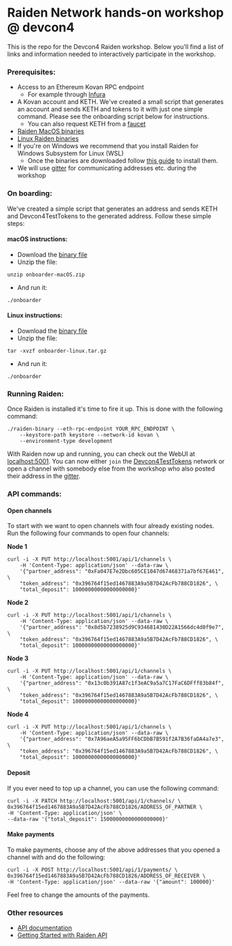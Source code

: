 # Raiden Network hands-on workshop @ devcon4

This is the repo for the Devcon4 Raiden workshop.
Below you'll find a list of links and information needed to interactively participate in the workshop.

### Prerequisites:
- Access to an Ethereum Kovan RPC endpoint
    - For example through [Infura](https://infura.io/login)
- A Kovan account and KETH. We've created a small script that generates an account and sends KETH and tokens to it with just one simple command. Please see the onboarding script below for instructions.
    - You can also request KETH from a [faucet](https://faucet.kovan.network/)
- [Raiden MacOS binaries](https://raiden-nightlies.ams3.digitaloceanspaces.com/raiden-nightly-2018-10-31T06-43-08-v0.15.1.dev7%2Bg29188326-macOS.zip)
- [Linux Raiden binaries](https://raiden-nightlies.ams3.digitaloceanspaces.com/raiden-nightly-2018-10-31T06-32-56-v0.15.1.dev7%2Bg29188326-linux.tar.gz)
- If you're on Windows we recommend that you install Raiden for Windows Subsystem for Linux (WSL)
    - Once the binaries are downloaded follow [this guide](https://raiden-network.readthedocs.io/en/latest/overview_and_guide.html#installation) to install them.
- We will use [gitter](https://gitter.im/raiden-network/devcon4-workshop) for communicating addresses etc. during the workshop

### On boarding:
We've created a simple script that generates an address and sends KETH and Devcon4TestTokens to the generated address. Follow these simple steps:

#### macOS instructions:
- Download the [binary file](https://raiden-nightlies.ams3.digitaloceanspaces.com/onboarder-macOS.zip)
- Unzip the file:
```
unzip onboarder-macOS.zip
```
- And run it:
```
./onboarder
```

#### Linux instructions:
- Download the [binary file](https://raiden-nightlies.ams3.digitaloceanspaces.com/onboarder-linux.tar.gz)
- Unzip the file:
```
tar -xvzf onboarder-linux.tar.gz
```
- And run it:
```
./onboarder
```

### Running Raiden:
Once Raiden is installed it's time to fire it up. This is done with the following command:
```
./raiden-binary --eth-rpc-endpoint YOUR_RPC_ENDPOINT \
    --keystore-path keystore --network-id kovan \
    --environment-type development
```

With Raiden now up and running, you can check out the WebUI at [localhost:5001](localhost:5001).
You can now either `join` the [Devcon4TestTokens](https://kovan.etherscan.io/address/0x396764f15ed1467883a9a5b7d42acfb788cd1826#code) network or open a channel with somebody else from the workshop who also posted their address in the [gitter](https://gitter.im/raiden-network/devcon4-workshop).

### API commands:

#### Open channels
To start with we want to open channels with four already existing nodes. Run the following four commands to open four channels:

**Node 1**
```
curl -i -X PUT http://localhost:5001/api/1/channels \
    -H 'Content-Type: application/json' --data-raw \
    '{"partner_address": "0xFa047E7e2Dbc605CE1047d67468371a7bf67E461", \
    "token_address": "0x396764f15ed1467883A9a5B7D42AcFb788CD1826", \
    "total_deposit": 10000000000000000000}'
```

**Node 2**
```
curl -i -X PUT http://localhost:5001/api/1/channels \
    -H 'Content-Type: application/json' --data-raw \
    '{"partner_address": "0x8d5b7238925d9C934681430D22A1566dc4d0f9e7", \
    "token_address": "0x396764f15ed1467883A9a5B7D42AcFb788CD1826", \
    "total_deposit": 10000000000000000000}'
```

**Node 3**
```
curl -i -X PUT http://localhost:5001/api/1/channels \
    -H 'Content-Type: application/json' --data-raw \
    '{"partner_address": "0x13c0b391A87c1f3eAC9a5a7C17FaC6DFff83b84f", \
    "token_address": "0x396764f15ed1467883A9a5B7D42AcFb788CD1826", \
    "total_deposit": 10000000000000000000}'
```

**Node 4**
```
curl -i -X PUT http://localhost:5001/api/1/channels \
    -H 'Content-Type: application/json' --data-raw \
    '{"partner_address": "0x7A96aeA5a95FF6bCDbB7B591f2A7B36faDA4a7e3", \
    "token_address": "0x396764f15ed1467883A9a5B7D42AcFb788CD1826", \
    "total_deposit": 10000000000000000000}'
```

#### Deposit
If you ever need to top up a channel, you can use the following command:
```
curl -i -X PATCH http://localhost:5001/api/1/channels/ \
0x396764f15ed1467883A9a5B7D42AcFb788CD1826/ADDRESS_OF_PARTNER \
-H 'Content-Type: application/json' \
--data-raw '{"total_deposit": 15000000000000000000}'
```

#### Make payments
To make payments, choose any of the above addresses that you opened a channel with and do the following:
```
curl -i -X POST http://localhost:5001/api/1/payments/ \
0x396764f15ed1467883A9a5B7D42AcFb788CD1826/ADDRESS_OF_RECEIVER \
-H 'Content-Type: application/json' --data-raw '{"amount": 100000}'
```

Feel free to change the amounts of the payments.

### Other resources
- [API documentation](https://raiden-network.readthedocs.io/en/latest/rest_api.html)
- [Getting Started with Raiden API](https://raiden-network.readthedocs.io/en/latest/api_walkthrough.html)
